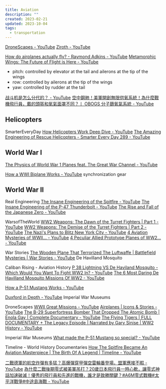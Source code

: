 ```yaml
---
title: Aviation
description: ""
created: 2023-02-21
updated: 2023-10-04
tags:
  - transportation
---
```


[DroneScapes - YouTube](https://www.youtube.com/@Dronescapes)
[Ziroth - YouTube](https://www.youtube.com/@ZirothTech)

[How do airplanes actually fly? - Raymond Adkins - YouTube](https://www.youtube.com/watch?v=p4VHMsIuPmk)
[Metamorphic Wings: The Future of Flight is Here - YouTube](https://www.youtube.com/watch?v=OKWurIhfkhQ)

- pitch: controlled by elevator at the tail and ailerons at the tip of the wings
- row: controlled by ailerons at the tip of the wings
- yaw: controlled by rudder at the tail

[战斗机是怎么分代的？ - YouTube](https://www.youtube.com/watch?v=SWxZdodxoYk)
[空中鋼肺！美軍開創無限供氧系統！為什麼戰機飛行員，戴的頭盔和氧氣面罩不同？丨 OBOGS 分子篩氧氣系統 - YouTube](https://www.youtube.com/watch?v=0oZ7NGhOXzU)

## Helicopters

SmarterEveryDay
[How Helicopters Work Deep Dive - YouTube](https://www.youtube.com/playlist?list=PL6CECC2E56B68A2C3)
[The Amazing Engineering of Rescue Helicopters - Smarter Every Day 289 - YouTube](https://www.youtube.com/watch?v=oTfXehFVFyk)

## World War I

[The Physics of World War 1 Planes feat. The Great War Channel - YouTube](https://www.youtube.com/watch?v=MI08NGCgISE)

[How a WWI Biplane Works - YouTube](https://www.youtube.com/watch?v=hgG4kGW_G9Y) synchronization gear

## World War II

Real Engineering
[The Insane Engineering of the Spitfire - YouTube](https://www.youtube.com/watch?v=_m6SEKNgxno)
[The Insane Engineering of the P-47 Thunderbolt - YouTube](https://www.youtube.com/watch?v=IwqTN5fhMR8)
[The Rise and Fall of the Japanese Zero - YouTube](https://www.youtube.com/watch?v=X0Mu4jJ0S0s)

WarsofTheWorld
[WW2 Weapons: The Dawn of the Turret Fighters | Part 1 - YouTube](https://www.youtube.com/watch?v=aB7AZNGvl6A)
[WW2 Weapons: The Demise of the Turret Fighters | Part 2 - YouTube](https://www.youtube.com/watch?v=aiqOyH6c6bQ)
[The Nazi's Plans to Blitz New York City - YouTube](https://www.youtube.com/watch?v=8xuWj9su1qc)
[4 Aviation Mysteries of WWII... - YouTube](https://www.youtube.com/watch?v=dNgoeiSG20k)
[4 Peculiar Allied Prototype Planes of WW2... - YouTube](https://www.youtube.com/watch?v=6Ch7cOtDbOU)

War Stories
[The Wooden Plane That Terrorized The Luftwaffe | Battlefield Mysteries | War Stories - YouTube](https://www.youtube.com/watch?v=TDZlMRVwxEY) De Havilland Mosquito

Caliban Rising - Aviation History
[P 38 Lightning VS De Haviland Mosquito - Which Would You Want To Fight WW2 In? - YouTube](https://www.youtube.com/watch?v=ChsLapzCH5c)
[The 6 Most Daring De Havilland Mosquito Missions Of WW2 - YouTube](https://www.youtube.com/watch?v=WJS6RgA9mqc)

[How a P-51 Mustang Works - YouTube](https://www.youtube.com/watch?v=hjsrqMe0B3s)

[Duxford in Depth - YouTube](https://www.youtube.com/playlist?list=PLolzHiCNNbO8ehcr_CBTqSrbIgWel-ecU) Imperial War Museums

DroneScapes
[WWII Great Missions - YouTube](https://www.youtube.com/playlist?list=PL28FIzSr3HNsPRQfcbgHGFdMRLkEsQGtL)
[Airplanes | Icons & Stories - YouTube](https://www.youtube.com/playlist?list=PLBI4gRjPKfnNx3Mp4xzYTtVARDWEr6nrT)
[The B-29 Superfortress Bomber That Dropped The Atomic Bomb | Enola Gay | Complete Documentary - YouTube](https://www.youtube.com/watch?v=a1UnKZI1csg)
[The Flying Tigers | FULL DOCUMENTARY + The Legacy Episode | Narrated by Gary Sinise | WW2 History - YouTube](https://www.youtube.com/watch?v=gaJrwwOkEjY)

Imperial War Museums
[What made the P-51 Mustang so special? - YouTube](https://www.youtube.com/watch?v=Hp1MA7X12wA)

Timeline - World History Documentaries
[How The Spitfire Became An Aviation Masterpiece | The Birth Of A Legend | Timeline - YouTube](https://www.youtube.com/watch?v=fR03Mmv2bUs)

[二戰德軍的航空炸彈有多猛？高爆彈穿甲彈空雷輪番登場，盟軍應接不暇 - YouTube](https://www.youtube.com/watch?v=nMkb8zssv-g)
[為什麼二戰後期零式被美軍吊打？20歲日本飛行員一時心軟，讓零式神話加速破滅！優秀的飛行員和先進的戰機，誰才是致勝關鍵？#A6M零式戰機#太平洋戰爭#中途島海戰 - YouTube](https://www.youtube.com/watch?v=ID-1IIhr6Yk)

